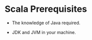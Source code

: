 Scala Prerequisites
=========================== 
* The knowledge of Java required.

* JDK and JVM in your machine.
